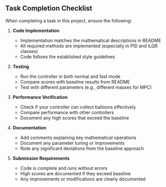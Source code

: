 ## Task Completion Checklist

When completing a task in this project, ensure the following:

1. **Code Implementation**
   - Implementation matches the mathematical descriptions in README
   - All required methods are implemented (especially in PID and iLQR classes)
   - Code follows the established style guidelines

2. **Testing**
   - Run the controller in both normal and fast mode
   - Compare scores with baseline results from README
   - Test with different parameters (e.g., different masses for MPC)

3. **Performance Verification**
   - Check if your controller can collect balloons effectively
   - Compare performance with other controllers
   - Document any high scores that exceed the baseline

4. **Documentation**
   - Add comments explaining key mathematical operations
   - Document any parameter tuning or improvements
   - Note any significant deviations from the baseline approach

5. **Submission Requirements**
   - Code is complete and runs without errors
   - High scores are documented if they exceed baseline
   - Any improvements or modifications are clearly documented